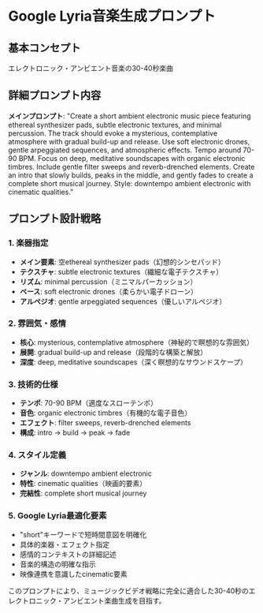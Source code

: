 # Google Lyria音楽生成プロンプト

## 基本コンセプト
エレクトロニック・アンビエント音楽の30-40秒楽曲

## 詳細プロンプト内容

**メインプロンプト**:
"Create a short ambient electronic music piece featuring ethereal synthesizer pads, subtle electronic textures, and minimal percussion. The track should evoke a mysterious, contemplative atmosphere with gradual build-up and release. Use soft electronic drones, gentle arpeggiated sequences, and atmospheric effects. Tempo around 70-90 BPM. Focus on deep, meditative soundscapes with organic electronic timbres. Include gentle filter sweeps and reverb-drenched elements. Create an intro that slowly builds, peaks in the middle, and gently fades to create a complete short musical journey. Style: downtempo ambient electronic with cinematic qualities."

## プロンプト設計戦略

### 1. 楽器指定
- **メイン要素**: 空ethereal synthesizer pads（幻想的シンセパッド）
- **テクスチャ**: subtle electronic textures（繊細な電子テクスチャ）
- **リズム**: minimal percussion（ミニマルパーカッション）
- **ベース**: soft electronic drones（柔らかい電子ドローン）
- **アルペジオ**: gentle arpeggiated sequences（優しいアルペジオ）

### 2. 雰囲気・感情
- **核心**: mysterious, contemplative atmosphere（神秘的で瞑想的な雰囲気）
- **展開**: gradual build-up and release（段階的な構築と解放）
- **深度**: deep, meditative soundscapes（深く瞑想的なサウンドスケープ）

### 3. 技術的仕様
- **テンポ**: 70-90 BPM（適度なスローテンポ）
- **音色**: organic electronic timbres（有機的な電子音色）
- **エフェクト**: filter sweeps, reverb-drenched elements
- **構成**: intro → build → peak → fade

### 4. スタイル定義
- **ジャンル**: downtempo ambient electronic
- **特性**: cinematic qualities（映画的要素）
- **完結性**: complete short musical journey

### 5. Google Lyria最適化要素
- "short"キーワードで短時間意図を明確化
- 具体的楽器・エフェクト指定
- 感情的コンテキストの詳細記述
- 音楽的構造の明確な指示
- 映像連携を意識したcinematic要素

このプロンプトにより、ミュージックビデオ戦略に完全に適合した30-40秒のエレクトロニック・アンビエント楽曲生成を目指す。